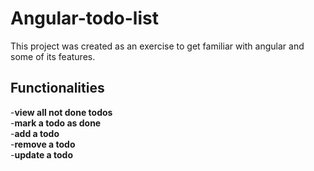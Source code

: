 # Angular-todo-list

This project was created as an exercise to get familiar with angular and some of its features.

## Functionalities

-**view all not done todos**   
-**mark a todo as done**   
-**add a todo**  
-**remove a todo**  
-**update a todo** 
